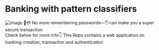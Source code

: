 # Banking with pattern classifiers
![image](https://github.com/Blade2Cruzor/Banking-using-Biometric-Authentication/assets/113835673/ccee860b-76f8-4d02-a5dc-3f6704f05989)
🏦💳 No more remembering passwords—🖐can make you a super secure transaction<br/>
Check below for more info👇
This Repo contains a web application on banking-creation, transaction and authentication
